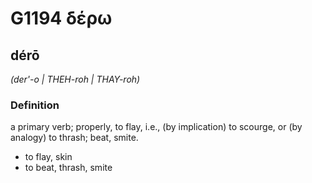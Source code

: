 # G1194 δέρω

## dérō

_(der'-o | THEH-roh | THAY-roh)_

### Definition

a primary verb; properly, to flay, i.e., (by implication) to scourge, or (by analogy) to thrash; beat, smite.

- to flay, skin
- to beat, thrash, smite

